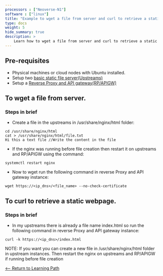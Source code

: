```yaml
---
processors : ["Neoverse-N1"]
software : ["linux"]
title: "Example to wget a file from server and curl to retrieve a static webpage"
type: docs
weight: 5
hide_summary: true
description: >
    Learn how to wget a file from server and curl to retrieve a static webpage.
---
```


## Pre-requisites

* Physical machines or cloud nodes with Ubuntu installed.
* Setup two [basic static file server(Upstreams)](/Basic_static_file_server.md)
* Setup a [Reverse Proxy and API gateway(RP/APIGW)](/reverse_proxy_and_API_gateway.md)

## To wget a file from server.

### Steps in brief

* Create a file in the upstreams in /usr/share/nginx/html folder:

```console
cd /usr/share/nginx/html
cat > /usr/share/nginx/html/file.txt
Hi this a text file //Write the content in the file
```

* If the nginx was running before file creation then restart it on upstreams and RP/APIGW using the command:

```console
systemctl restart nginx
```

* Now to wget run the following command in reverse Proxy and API gateway instance:

```console
wget https://<ip_dns>/<file_name> --no-check-certificate
```

## To curl to retrieve a static webpage.

### Steps in brief

* In my upstreams there is already a file name index.html so run the following command in reverse Proxy and API gateway instance:

```console
curl -k https://<ip_dns>/index.html
```

NOTE: If you want you can create a new file in /usr/share/nginx/html folder in upstream instances. Then restart the nginx on upstreams and RP/APIGW if running before file creation

[<-- Return to Learning Path](/content/en/cloud/clair/#sections)
